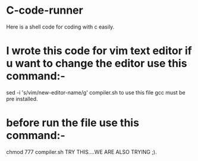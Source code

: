 # C-code-runner
Here is a shell code for coding with c easily.
# I wrote this code for vim text editor if u want to change the editor use this command:- 
sed -i 's/vim/new-editor-name/g' compiler.sh
to use this file gcc must be pre installed.
# before run the file use this command:-
chmod 777 compiler.sh
TRY THIS....WE ARE ALSO TRYING ;).

